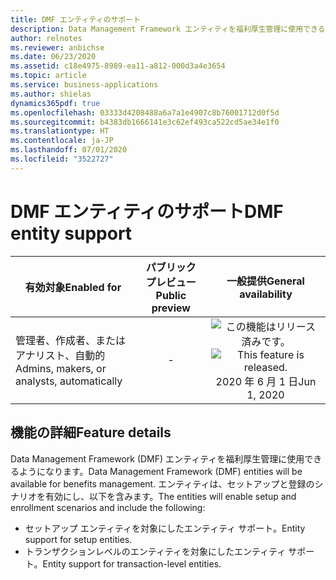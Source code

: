 ```yaml
---
title: DMF エンティティのサポート
description: Data Management Framework エンティティを福利厚生管理に使用できるようになります。 エンティティにより、セットアップと登録のシナリオが有効になります。
author: relnotes
ms.reviewer: anbichse
ms.date: 06/23/2020
ms.assetid: c18e4975-8989-ea11-a812-000d3a4e3654
ms.topic: article
ms.service: business-applications
ms.author: shielas
dynamics365pdf: true
ms.openlocfilehash: 03333d4208488a6a7a1e4907c8b76001712d0f5d
ms.sourcegitcommit: b4383db1666141e3c62ef493ca522cd5ae34e1f0
ms.translationtype: HT
ms.contentlocale: ja-JP
ms.lasthandoff: 07/01/2020
ms.locfileid: "3522727"
---
```

# <a name="dmf-entity-support"></a><span data-ttu-id="63d22-104">DMF エンティティのサポート</span><span class="sxs-lookup"><span data-stu-id="63d22-104">DMF entity support</span></span>


| <span data-ttu-id="63d22-105">有効対象</span><span class="sxs-lookup"><span data-stu-id="63d22-105">Enabled for</span></span>    |  <span data-ttu-id="63d22-106">パブリック プレビュー</span><span class="sxs-lookup"><span data-stu-id="63d22-106">Public preview</span></span> | <span data-ttu-id="63d22-107">一般提供</span><span class="sxs-lookup"><span data-stu-id="63d22-107">General availability</span></span> | 
| ---------- | :----------: |:----------: |
|<span data-ttu-id="63d22-108">管理者、作成者、またはアナリスト、自動的</span><span class="sxs-lookup"><span data-stu-id="63d22-108">Admins, makers, or analysts, automatically</span></span>|-| <span data-ttu-id="63d22-109">![この機能はリリース済みです。](/dynamics365-release-plan/media/green-checkmark.png "この機能はリリース済みです。")</span><span class="sxs-lookup"><span data-stu-id="63d22-109">![This feature is released.](/dynamics365-release-plan/media/green-checkmark.png "This feature is released.")</span></span> <span data-ttu-id="63d22-110">2020 年 6 月 1 日</span><span class="sxs-lookup"><span data-stu-id="63d22-110">Jun 1, 2020</span></span>|






## <a name="feature-details"></a><span data-ttu-id="63d22-111">機能の詳細</span><span class="sxs-lookup"><span data-stu-id="63d22-111">Feature details</span></span>
<!--feature detail start -->
<span data-ttu-id="63d22-112">Data Management Framework (DMF) エンティティを福利厚生管理に使用できるようになります。</span><span class="sxs-lookup"><span data-stu-id="63d22-112">Data Management Framework (DMF) entities will be available for benefits management.</span></span> <span data-ttu-id="63d22-113">エンティティは、セットアップと登録のシナリオを有効にし、以下を含みます。</span><span class="sxs-lookup"><span data-stu-id="63d22-113">The entities will enable setup and enrollment scenarios and include the following:</span></span>

- <span data-ttu-id="63d22-114">セットアップ エンティティを対象にしたエンティティ サポート。</span><span class="sxs-lookup"><span data-stu-id="63d22-114">Entity support for setup entities.</span></span>
- <span data-ttu-id="63d22-115">トランザクションレベルのエンティティを対象にしたエンティティ サポート。</span><span class="sxs-lookup"><span data-stu-id="63d22-115">Entity support for transaction-level entities.</span></span>
<!--feature detail end -->









